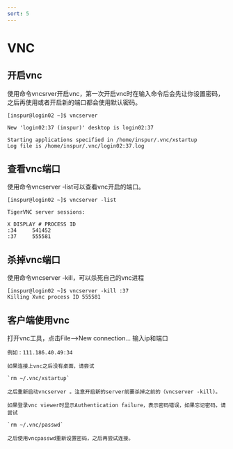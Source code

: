 ```yaml
---
sort: 5
---
```


# VNC

## 开启vnc

使用命令vncsrver开启vnc，第一次开启vnc时在输入命令后会先让你设置密码，之后再使用或者开启新的端口都会使用默认密码。

```
[inspur@login02 ~]$ vncserver

New 'login02:37 (inspur)' desktop is login02:37

Starting applications specified in /home/inspur/.vnc/xstartup
Log file is /home/inspur/.vnc/login02:37.log
```

## 查看vnc端口

使用命令vncserver -list可以查看vnc开启的端口。

```
[inspur@login02 ~]$ vncserver -list

TigerVNC server sessions:

X DISPLAY #	PROCESS ID
:34		541452
:37		555581
```

## 杀掉vnc端口

使用命令vncserver -kill，可以杀死自己的vnc进程

```
[inspur@login02 ~]$ vncserver -kill :37
Killing Xvnc process ID 555581
```

## 客户端使用vnc

打开vnc工具，点击File-->New connection... 输入ip和端口 

```
例如：111.186.40.49:34
```

```tip
如果连接上vnc之后没有桌面，请尝试

`rm ~/.vnc/xstartup`

之后重新启动vncserver 。注意开启新的server前要杀掉之前的（vncserver -kill)。
```
```tip
如果登录vnc viewer时显示Authentication failure，表示密码错误，如果忘记密码，请尝试

`rm ~/.vnc/passwd`

之后使用vncpasswd重新设置密码，之后再尝试连接。
```

